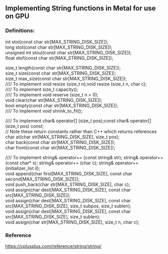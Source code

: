 ## Implementing String functions in Metal for use on GPU

### Definitions:
int stoi(const char str[MAX_STRING_DISK_SIZE]);  
long stol(const char str[MAX_STRING_DISK_SIZE]);  
unsigned int stoul(const char str[MAX_STRING_DISK_SIZE]);  
float stof(const char str[MAX_STRING_DISK_SIZE]);  

size_t length(const char str[MAX_STRING_DISK_SIZE]);  
size_t size(const char str[MAX_STRING_DISK_SIZE]);  
size_t max_size(const char str[MAX_STRING_DISK_SIZE]);  
//// To implement       void resize (size_t n);void resize (size_t n, char c);  
//// To implement       size_t capacity();  
//// To implement       void reserve (size_t n = 0);  
void clear(char str[MAX_STRING_DISK_SIZE]);  
bool empty(const char str[MAX_STRING_DISK_SIZE]);  
//// To implement       void shrink_to_fit();  

//// To implement        char& operator[] (size_t pos);const char& operator[] (size_t pos) const;  
// Note these return constants rather than C++ which returns references  
char at(char str[MAX_STRING_DISK_SIZE], size_t pos);  
char back(const char str[MAX_STRING_DISK_SIZE]);  
char front(const char str[MAX_STRING_DISK_SIZE]);  

//// To implement       string& operator+= (const string& str); string& operator+= (const char* s); string& operator+= (char c); string& operator+= (initializer_list<char> il);  
void append(char first[MAX_STRING_DISK_SIZE], const char second[MAX_STRING_DISK_SIZE]);  
void push_back(char str[MAX_STRING_DISK_SIZE], char c);  
void assign(char dest[MAX_STRING_DISK_SIZE], const char src[MAX_STRING_DISK_SIZE]);  
void assign(char dest[MAX_STRING_DISK_SIZE], const char src[MAX_STRING_DISK_SIZE], size_t subpos, size_t sublen);  
void assign(char dest[MAX_STRING_DISK_SIZE], const char src[MAX_STRING_DISK_SIZE], size_t sublen);  
void assign(char str[MAX_STRING_DISK_SIZE], size_t n, char c);  


### Reference  
https://cplusplus.com/reference/string/string/